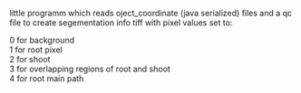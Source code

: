 little programm which reads oject_coordinate (java serialized) files and 
a qc file to create segementation info tiff with pixel values set to:

0 for background  
1 for root pixel  
2 for shoot  
3 for overlapping regions of root and shoot  
4 for root main path